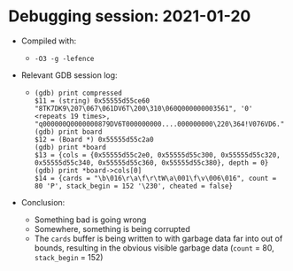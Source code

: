# Debugging session: 2021-01-20

- Compiled with:
  - `-O3 -g -lefence`
- Relevant GDB session log:

  - ```gdb
    (gdb) print compressed
    $11 = (string) 0x55555d55ce60 "8TK7DK9\207\067\061DV6T\200\310\060Q000000003561", '0' <repeats 19 times>, "q000000Q0000000879DV6T000000000....000000000\220\364!V076VD6."
    (gdb) print board
    $12 = (Board *) 0x55555d55c2a0
    (gdb) print *board
    $13 = {cols = {0x55555d55c2e0, 0x55555d55c300, 0x55555d55c320, 0x55555d55c340, 0x55555d55c360, 0x55555d55c380}, depth = 0}
    (gdb) print *board->cols[0]
    $14 = {cards = "\b\016\r\a\f\r\tW\a\001\f\v\006\016", count = 80 'P', stack_begin = 152 '\230', cheated = false}
    ```

- Conclusion:
  - Something bad is going wrong
  - Somewhere, something is being corrupted
  - The `cards` buffer is being written to with garbage data far into out of bounds, resulting in the obvious visible garbage data (`count` = 80, `stack_begin` = 152)
